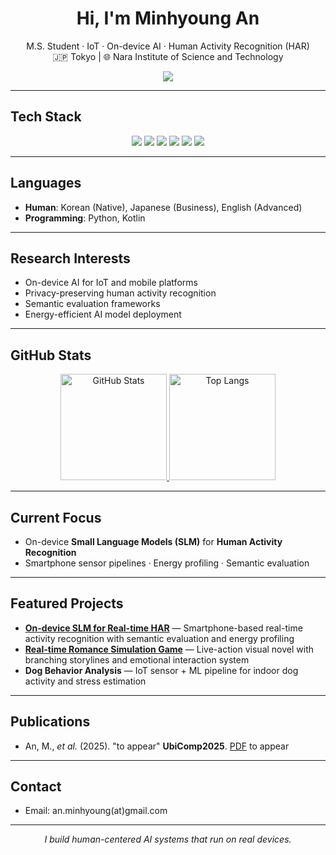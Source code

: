 <!-- 프로필 헤더 -->
<h1 align="center">Hi, I'm Minhyoung An</h1>
<p align="center">
  M.S. Student · IoT · On-device AI · Human Activity Recognition (HAR)<br/>
  🇯🇵 Tokyo | 🌐 Nara Institute of Science and Technology
</p>

<!-- 방문자 수 -->
<p align="center">
  <img src="https://visitor-badge.laobi.icu/badge?page_id=amh0727.amh0727" />
</p>

---

## Tech Stack
<p align="center">
  <img src="https://img.shields.io/badge/Python-3776AB?style=round-square&logo=python&logoColor=white"/>
  <img src="https://img.shields.io/badge/Kotlin-7F52FF?style=round-square&logo=kotlin&logoColor=white"/>
  <img src="https://img.shields.io/badge/SLM-4B8BBE?style=round-square&logo=OpenAI&logoColor=white"/>
  <img src="https://img.shields.io/badge/Android%20Studio-3DDC84?style=round-square&logo=androidstudio&logoColor=white"/>
  <img src="https://img.shields.io/badge/TensorFlow-FF6F00?style=round-square&logo=tensorflow&logoColor=white"/>
  <img src="https://img.shields.io/badge/PyTorch-EE4C2C?style=round-square&logo=pytorch&logoColor=white"/>
</p>

---

## Languages
- **Human**: Korean (Native), Japanese (Business), English (Advanced)
- **Programming**: Python, Kotlin

---

## Research Interests
- On-device AI for IoT and mobile platforms
- Privacy-preserving human activity recognition
- Semantic evaluation frameworks
- Energy-efficient AI model deployment

---

## GitHub Stats
<p align="center">
  <a href="https://github.com/amh0727">
    <img alt="GitHub Stats" height="170"
      src="https://github-readme-stats.vercel.app/api?username=amh0727&show_icons=true&theme=default&count_private=true" />
  </a>
  <a href="https://github.com/amh0727">
    <img alt="Top Langs" height="170"
      src="https://github-readme-stats.vercel.app/api/top-langs/?username=amh0727&layout=compact&langs_count=8" />
  </a>
</p>

---

## Current Focus
- On-device **Small Language Models (SLM)** for **Human Activity Recognition**
- Smartphone sensor pipelines · Energy profiling · Semantic evaluation

---

## Featured Projects
- [**On-device SLM for Real-time HAR**](https://doi.org/10.1145/3714394.3756346) — Smartphone-based real-time activity recognition with semantic evaluation and energy profiling
- [**Real-time Romance Simulation Game**](https://github.com/amh0727/SecretLoveMode) — Live-action visual novel with branching storylines and emotional interaction system  
- **Dog Behavior Analysis** — IoT sensor + ML pipeline for indoor dog activity and stress estimation  

---

## Publications
- An, M., *et al.* (2025). "to appear" **UbiComp2025**. [PDF](https://doi.org/10.1145/3714394.3756346)  to appear

---

## Contact
- Email: an.minhyoung(at)gmail.com  

---

<p align="center"><i>I build human-centered AI systems that run on real devices.</i></p>
